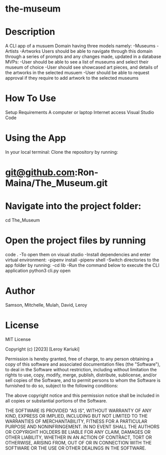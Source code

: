 # the-museum
# Description
A CLI app of a musuem Domain having three models namely:
-Museums
-Artists
-Artworks
Users should be able to navigate through this domain through a series of prompts and any changes made, updated in a database
MVPs:
-User should be able to see a list of museums and select their museum of choice
-User should see showcased art pieces, and details of the artworks in the selected  musuem
-User should be able to request approval if they require to add artwork to the selected museums
# How To Use
Setup Requirements
A computer or laptop
Internet access
Visual Studio Code
# Using the App
In your local terminal:
Clone the repository by running:
# git@github.com:Ron-Maina/The_Museum.git
# Navigate into the project folder:
 cd The_Museum
# Open the project files by running
 code .
-To open them on visual studio
-Install dependencies and enter virtual environment:
-pipenv install 
-pipenv shell
-Switch directories to the app folder by running:
-cd lib
-Run the command below to execute the CLI application
 python3 cli.py open
# Author
Samson, Mitchelle, Mulah, David, Leroy
# License
MIT License

Copyright (c) [2023] [Leroy Kariuki]

Permission is hereby granted, free of charge, to any person obtaining a copy of this software and associated documentation files (the "Software"), to deal in the Software without restriction, including without limitation the rights to use, copy, modify, merge, publish, distribute, sublicense, and/or sell copies of the Software, and to permit persons to whom the Software is furnished to do so, subject to the following conditions:

The above copyright notice and this permission notice shall be included in all copies or substantial portions of the Software.

THE SOFTWARE IS PROVIDED "AS IS", WITHOUT WARRANTY OF ANY KIND, EXPRESS OR IMPLIED, INCLUDING BUT NOT LIMITED TO THE WARRANTIES OF MERCHANTABILITY, FITNESS FOR A PARTICULAR PURPOSE AND NONINFRINGEMENT. IN NO EVENT SHALL THE AUTHORS OR COPYRIGHT HOLDERS BE LIABLE FOR ANY CLAIM, DAMAGES OR OTHER LIABILITY, WHETHER IN AN ACTION OF CONTRACT, TORT OR OTHERWISE, ARISING FROM, OUT OF OR IN CONNECTION WITH THE SOFTWARE OR THE USE OR OTHER DEALINGS IN THE SOFTWARE.